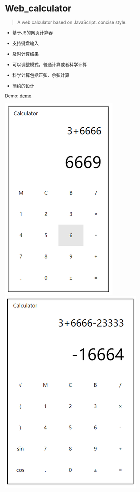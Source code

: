 # Web_calculator


> A web calculator based on JavaScript. concise style.

* 基于JS的网页计算器

* 支持键盘输入

* 及时计算结果

* 可以调整模式，普通计算或者科学计算

* 科学计算包括正弦、余弦计算

* 简约的设计


Demo: [demo](https://vincentjyzhang.github.io/Web_calculator/)

![model 1](./model1.png)
![model 2](./model2.png)



